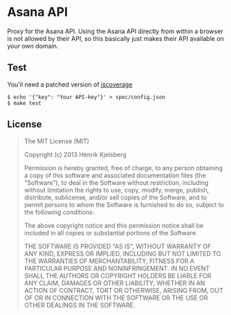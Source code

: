 
Asana API
=========

Proxy for the Asana API. Using the Asana API directly from within a browser
is not allowed by their API, so this basically just makes their API
available on your own domain.


Test
----

You'll need a patched version of [jscoverage](https://github.com/visionmedia/node-jscoverage)

    $ echo '{"key": "Your API-key"}' > spec/config.json
    $ make test


License
-------

> The MIT License (MIT)
>
> Copyright (c) 2013 Henrik Kjelsberg
>
> Permission is hereby granted, free of charge, to any person obtaining a copy of
> this software and associated documentation files (the "Software"), to deal in
> the Software without restriction, including without limitation the rights to
> use, copy, modify, merge, publish, distribute, sublicense, and/or sell copies of
> the Software, and to permit persons to whom the Software is furnished to do so,
> subject to the following conditions:
>
> The above copyright notice and this permission notice shall be included in all
> copies or substantial portions of the Software.
>
> THE SOFTWARE IS PROVIDED "AS IS", WITHOUT WARRANTY OF ANY KIND, EXPRESS OR
> IMPLIED, INCLUDING BUT NOT LIMITED TO THE WARRANTIES OF MERCHANTABILITY, FITNESS
> FOR A PARTICULAR PURPOSE AND NONINFRINGEMENT. IN NO EVENT SHALL THE AUTHORS OR
> COPYRIGHT HOLDERS BE LIABLE FOR ANY CLAIM, DAMAGES OR OTHER LIABILITY, WHETHER
> IN AN ACTION OF CONTRACT, TORT OR OTHERWISE, ARISING FROM, OUT OF OR IN
> CONNECTION WITH THE SOFTWARE OR THE USE OR OTHER DEALINGS IN THE SOFTWARE.

